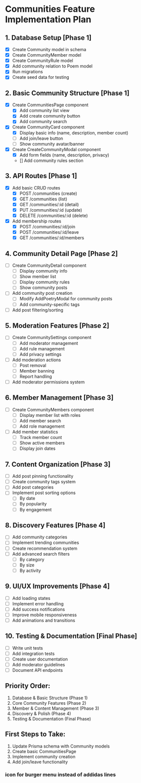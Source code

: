 # Communities Feature Implementation Plan

## 1. Database Setup [Phase 1]
- [x] Create Community model in schema
- [x] Create CommunityMember model
- [x] Create CommunityRule model
- [x] Add community relation to Poem model
- [x] Run migrations
- [x] Create seed data for testing

## 2. Basic Community Structure [Phase 1]
- [x] Create CommunitiesPage component
  - [x] Add community list view
  - [x] Add create community button
  - [x] Add community search
- [x] Create CommunityCard component
  - [x] Display basic info (name, description, member count)
  - [ ] Add join/leave button
  - [ ] Show community avatar/banner
- [x] Create CreateCommunityModal component
  - [x] Add form fields (name, description, privacy)
  - [] Add community rules section

## 3. API Routes [Phase 1]
- [x] Add basic CRUD routes
  - [x] POST /communities (create)
  - [x] GET /communities (list)
  - [x] GET /communities/:id (detail)
  - [x] PUT /communities/:id (update)
  - [x] DELETE /communities/:id (delete)
- [x] Add membership routes
  - [x] POST /communities/:id/join
  - [x] POST /communities/:id/leave
  - [x] GET /communities/:id/members

## 4. Community Detail Page [Phase 2]
- [ ] Create CommunityDetail component
  - [ ] Display community info
  - [ ] Show member list
  - [ ] Display community rules
  - [ ] Show community posts
- [ ] Add community post creation
  - [ ] Modify AddPoetryModal for community posts
  - [ ] Add community-specific tags
- [ ] Add post filtering/sorting

## 5. Moderation Features [Phase 2]
- [ ] Create CommunitySettings component
  - [ ] Add moderator management
  - [ ] Add rule management
  - [ ] Add privacy settings
- [ ] Add moderation actions
  - [ ] Post removal
  - [ ] Member banning
  - [ ] Report handling
- [ ] Add moderator permissions system

## 6. Member Management [Phase 3]
- [ ] Create CommunityMembers component
  - [ ] Display member list with roles
  - [ ] Add member search
  - [ ] Add role management
- [ ] Add member statistics
  - [ ] Track member count
  - [ ] Show active members
  - [ ] Display join dates

## 7. Content Organization [Phase 3]
- [ ] Add post pinning functionality
- [ ] Create community tags system
- [ ] Add post categories
- [ ] Implement post sorting options
  - [ ] By date
  - [ ] By popularity
  - [ ] By engagement

## 8. Discovery Features [Phase 4]
- [ ] Add community categories
- [ ] Implement trending communities
- [ ] Create recommendation system
- [ ] Add advanced search filters
  - [ ] By category
  - [ ] By size
  - [ ] By activity

## 9. UI/UX Improvements [Phase 4]
- [ ] Add loading states
- [ ] Implement error handling
- [ ] Add success notifications
- [ ] Improve mobile responsiveness
- [ ] Add animations and transitions

## 10. Testing & Documentation [Final Phase]
- [ ] Write unit tests
- [ ] Add integration tests
- [ ] Create user documentation
- [ ] Add moderator guidelines
- [ ] Document API endpoints

## Priority Order:
1. Database & Basic Structure (Phase 1)
2. Core Community Features (Phase 2)
3. Member & Content Management (Phase 3)
4. Discovery & Polish (Phase 4)
5. Testing & Documentation (Final Phase)

## First Steps to Take:
1. Update Prisma schema with Community models
2. Create basic CommunitiesPage
3. Implement community creation
4. Add join/leave functionality


### icon for burger menu instead of addidas lines